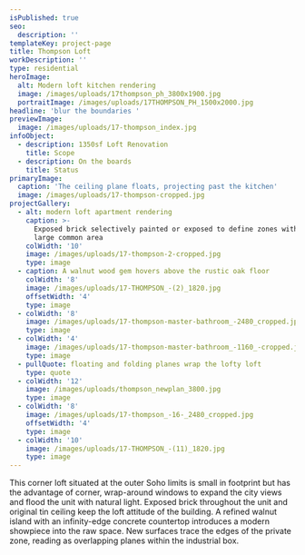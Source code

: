 ```yaml
---
isPublished: true
seo:
  description: ''
templateKey: project-page
title: Thompson Loft
workDescription: ''
type: residential
heroImage:
  alt: Modern loft kitchen rendering
  image: /images/uploads/17thompson_ph_3800x1900.jpg
  portraitImage: /images/uploads/17THOMPSON_PH_1500x2000.jpg
headline: 'blur the boundaries '
previewImage:
  image: /images/uploads/17-thompson_index.jpg
infoObject:
  - description: 1350sf Loft Renovation
    title: Scope
  - description: On the boards
    title: Status
primaryImage:
  caption: 'The ceiling plane floats, projecting past the kitchen'
  image: /images/uploads/17-thompson-cropped.jpg
projectGallery:
  - alt: modern loft apartment rendering
    caption: >-
      Exposed brick selectively painted or exposed to define zones within the
      large common area
    colWidth: '10'
    image: /images/uploads/17-thompson-2-cropped.jpg
    type: image
  - caption: A walnut wood gem hovers above the rustic oak floor
    colWidth: '8'
    image: /images/uploads/17-THOMPSON_-(2)_1820.jpg
    offsetWidth: '4'
    type: image
  - colWidth: '8'
    image: /images/uploads/17-thompson-master-bathroom_-2480_cropped.jpg
    type: image
  - colWidth: '4'
    image: /images/uploads/17-thompson-master-bathroom_-1160_-cropped.jpg
    type: image
  - pullQuote: floating and folding planes wrap the lofty loft
    type: quote
  - colWidth: '12'
    image: /images/uploads/thompson_newplan_3800.jpg
    type: image
  - colWidth: '8'
    image: /images/uploads/17-thompson_-16-_2480_cropped.jpg
    offsetWidth: '4'
    type: image
  - colWidth: '10'
    image: /images/uploads/17-THOMPSON_-(11)_1820.jpg
    type: image
---
```

This corner loft situated at the outer Soho limits is small in footprint but has the advantage of corner, wrap-around windows to expand the city views and flood the unit with natural light. Exposed brick throughout the unit and original tin ceiling keep the loft attitude of the building. A refined walnut island with an infinity-edge concrete countertop introduces a modern showpiece into the raw space. New surfaces trace the edges of the private zone, reading as overlapping planes within the industrial box.
